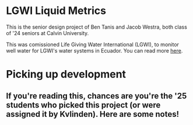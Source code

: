 # LGWI Liquid Metrics
This is the senior design project of Ben Tanis and Jacob Westra, both class of '24 seniors at Calvin University.

This was comissioned Life Giving Water International (LGWI), to monitor well water for LGWI's water systems in Ecuador. You can read more [here](https://jacobwestra.com/LGWI/).

# Picking up development
If you're reading this, chances are you're the '25 students who picked this project (or were assigned it by Kvlinden). Here are some notes!
- 
